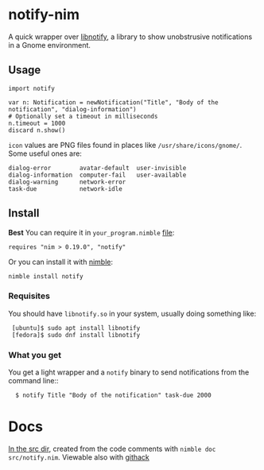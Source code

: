 # notify-nim

A quick wrapper over [libnotify](https://developer.gnome.org/libnotify/),
a library to show unobstrusive notifications in a Gnome environment.

## Usage


    import notify

    var n: Notification = newNotification("Title", "Body of the notification", "dialog-information")
    # Optionally set a timeout in milliseconds
    n.timeout = 1000
    discard n.show()

`icon` values are PNG files found in places like `/usr/share/icons/gnome/`.
Some useful ones are:

    dialog-error        avatar-default  user-invisible
    dialog-information  computer-fail   user-available
    dialog-warning      network-error
    task-due            network-idle
    
## Install

**Best** You can require it in `your_program.nimble` [file](https://github.com/nim-lang/nimble#depsdependencies):

    requires "nim > 0.19.0", "notify"
    
Or you can install it with [nimble](https://github.com/nim-lang/nimble#nimble-install):

    nimble install notify
    
 ### Requisites
 
 You should have `libnotify.so` in your system, usually doing something like:
 
     [ubuntu]$ sudo apt install libnotify
     [fedora]$ sudo dnf install libnotify

 ### What you get

 You get a light wrapper and a `notify` binary to send notifications from the
  command line::

      $ notify Title "Body of the notification" task-due 2000

Docs
====

[In the src dir](src/notify.html), created from the code comments with
``nimble doc src/notify.nim``. Viewable also with [githack](https://rawcdn.githack.com/xbello/notify-nim/5e2ebf217657393cd6b0230f988860d4c1960e27/src/notify.html)
